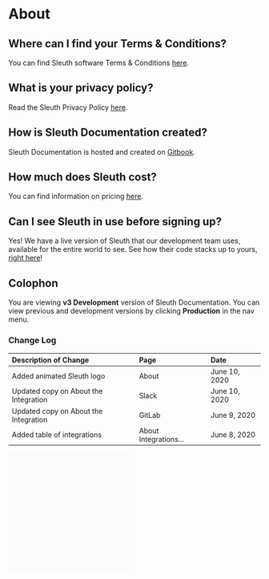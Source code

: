 # About

## Where can I find your Terms & Conditions?

You can find Sleuth software Terms & Conditions [here](https://www.sleuth.io/terms). 

## What is your privacy policy?

Read the Sleuth Privacy Policy [here](https://www.sleuth.io/privacy). 

## How is Sleuth Documentation created? 

Sleuth Documentation is hosted and created on [Gitbook](www.gitbook.com). 

## How much does Sleuth cost? 

You can find information on pricing [here](https://www.sleuth.io/pricing). 

## Can I see Sleuth in use before signing up? 

Yes! We have a live version of Sleuth that our development team uses, available for the entire world to see. See how their code stacks up to yours, [right here](https://app.sleuth.io/sleuth/sleuth?report_days=14)! 

## Colophon

You are viewing **v3 Development** version of Sleuth Documentation. You can view previous and development versions by clicking **Production** in the nav menu. 

### Change Log

| Description of Change | Page | Date |
| :--- | :--- | :--- |
| Added animated Sleuth logo | About | June 10, 2020 |
| Updated copy on About the Integration | Slack | June 10, 2020 |
| Updated copy on About the Integration | GitLab | June 9, 2020 |
| Added table of integrations | About Integrations... | June 8, 2020 |

![](../.gitbook/assets/sleuth_gif_v1_3.gif)



